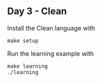 Day 3 - Clean
-------------

Install the Clean language with
```
make setup
```

Run the learning example with
```
make learning
./learning
```

